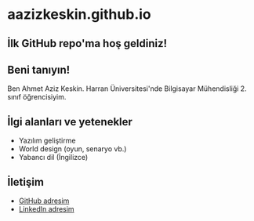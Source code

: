 # aazizkeskin.github.io

## İlk GitHub repo'ma hoş geldiniz! 

## Beni tanıyın!
Ben Ahmet Aziz Keskin. Harran Üniversitesi'nde Bilgisayar Mühendisliği 2. sınıf öğrencisiyim.

## İlgi alanları ve yetenekler
- Yazılım geliştirme
- World design (oyun, senaryo vb.)
- Yabancı dil (İngilizce)

## İletişim
- [GitHub adresim](https://github.com/aazizkeskin)
- [LinkedIn adresim](www.linkedin.com/in/ahmet-aziz-keskin-259064297/)
